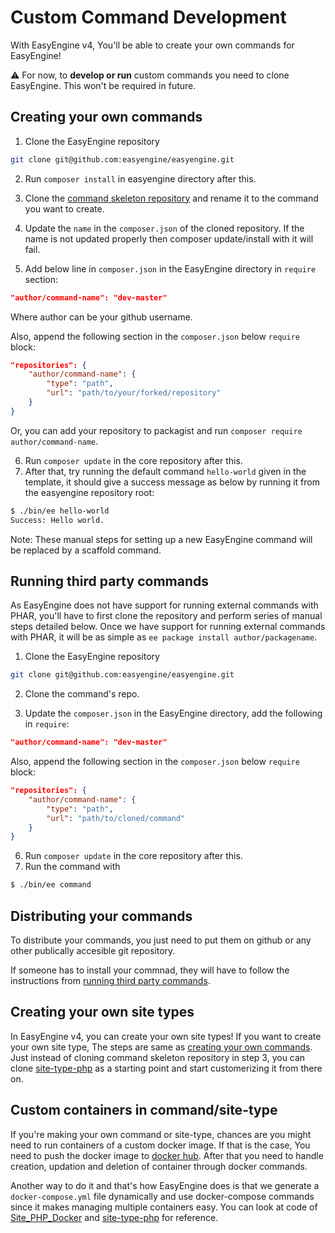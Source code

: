 # Custom Command Development

With EasyEngine v4, You'll be able to create your own commands for EasyEngine!

:warning: For now, to **develop or run** custom commands you need to clone EasyEngine. This won't be required in future.

## Creating your own commands

1. Clone the EasyEngine repository
```bash
git clone git@github.com:easyengine/easyengine.git 
```

2. Run `composer install` in easyengine directory after this.

3. Clone the [command skeleton repository](https://github.com/EasyEngine/command-template) and rename it to the command you want to create.

4. Update the `name` in the `composer.json` of the  cloned repository. If the name is not updated properly then composer update/install with it will fail.

5. Add below line in `composer.json` in the EasyEngine directory in `require` section:
```json
"author/command-name": "dev-master"
```
Where author can be your github username.

Also, append the following section in the `composer.json` below `require` block:
```json
"repositories": {
    "author/command-name": {
        "type": "path",
        "url": "path/to/your/forked/repository"
    }
}
```

Or, you can add your repository to packagist and run `composer require author/command-name`.

6. Run `composer update` in the core repository after this.
7. After that, try running the default command `hello-world` given in the template, it should give a success message as below by running it from the easyengine repository root:
```bash
$ ./bin/ee hello-world
Success: Hello world.
```

Note: These manual steps for setting up a new EasyEngine command will be replaced by a scaffold command.

## Running third party commands

As EasyEngine does not have support for running external commands with PHAR, you'll have to first clone the repository and perform series of manual steps detailed below. Once we have support for running external commands with PHAR, it will be as simple as `ee package install author/packagename`.

1. Clone the EasyEngine repository
```bash
git clone git@github.com:easyengine/easyengine.git 
```
2. Clone the command's repo.

3. Update the `composer.json` in the EasyEngine directory, add the following in `require`:
```json
"author/command-name": "dev-master"
```

Also, append the following section in the `composer.json` below `require` block:
```json
"repositories": {
    "author/command-name": {
        "type": "path",
        "url": "path/to/cloned/command"
    }
}
```
6. Run `composer update` in the core repository after this.
5. Run the command with
```bash
$ ./bin/ee command
```

## Distributing your commands

To distribute your commands, you just need to put them on github or any other publically accesible git repository.

If someone has to install your commnad, they will have to follow the instructions from [running third party commands](#running-third-party-commands).

## Creating your own site types

In EasyEngine v4, you can create your own site types! If you want to create your own site type, The steps are same as [creating your own commands](#creating-your-own-commands). Just instead of cloning command skeleton repository in step 3, you can clone [site-type-php](https://github.com/EasyEngine/site-type-php/) as a starting point and start customerizing it from there on.

## Custom containers in command/site-type

If you're making your own command or site-type, chances are you might need to run containers of a custom docker image. If that is the case, You need to push the docker image to [docker hub](https://hub.docker.com). After that you need to handle creation, updation and deletion of container through docker commands.

Another way to do it and that's how EasyEngine does is that we generate a `docker-compose.yml` file dynamically and use docker-compose commands since it makes managing multiple containers easy. You can look at code of [Site_PHP_Docker](https://github.com/EasyEngine/site-type-php/blob/develop/src/Site_PHP_Docker.php) and [site-type-php](https://github.com/EasyEngine/site-type-php/blob/develop/src/PHP.php) for reference.